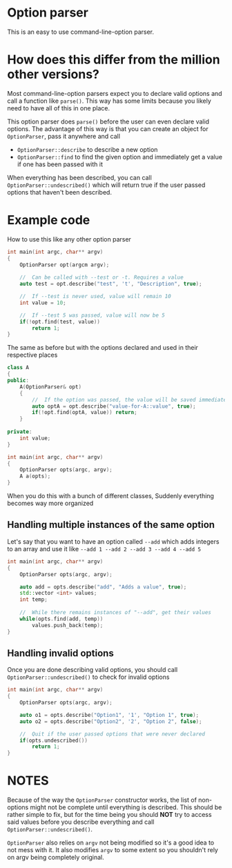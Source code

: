 # Option parser

This is an easy to use command-line-option parser.

# How does this differ from the million other versions?

Most command-line-option parsers expect you to declare valid options
and call a function like `parse()`. This way has some limits because
you likely need to have all of this in one place.

This option parser does `parse()` before the user can even declare
valid options. The advantage of this way is that you can create an
object for `OptionParser`, pass it anywhere and call

- `OptionParser::describe` to describe a new option
- `OptionParser::find` to find the given option and immediately get a value if one has been passed with it

When everything has been described, you can call `OptionParser::undescribed()` which
will return true if the user passed options that haven't been described.

# Example code
How to use this like any other option parser
```cpp
int main(int argc, char** argv)
{
	OptionParser opt(argcm argv);
	
	//	Can be called with --test or -t. Requires a value
	auto test = opt.describe("test", 't', "Description", true);

	//	If --test is never used, value will remain 10
	int value = 10;

	//	If --test 5 was passed, value will now be 5
	if(!opt.find(test, value))
		return 1;
}
```

The same as before but with the options declared and used in their respective places
```cpp
class A
{
public:
	A(OptionParser& opt)
	{
		//	If the option was passed, the value will be saved immediately
		auto optA = opt.describe("value-for-A::value", true);
		if(!opt.find(optA, value)) return;
	}
	
private:
	int value;
}

int main(int argc, char** argv)
{
	OptionParser opts(argc, argv);
	A a(opts);
}
```
When you do this with a bunch of different classes, Suddenly everything becomes way more organized

## Handling multiple instances of the same option
Let's say that you want to have an option called `--add` which adds integers to an array
and use it like `--add 1 --add 2 --add 3 --add 4 --add 5`
```cpp
int main(int argc, char** argv)
{
	OptionParser opts(argc, argv);

	auto add = opts.describe("add", "Adds a value", true);
	std::vector <int> values;
	int temp;
	
	//	While there remains instances of "--add", get their values
	while(opts.find(add, temp))
		values.push_back(temp);
}
```

## Handling invalid options
Once you are done describing valid options, you should call `OptionParser::undescribed()` to check for invalid options

```cpp
int main(int argc, char** argv)
{
	OptionParser opts(argc, argv);

	auto o1 = opts.describe("Option1", '1', "Option 1", true);
	auto o2 = opts.describe("Option2", '2', "Option 2", false);

	//	Quit if the user passed options that were never declared
	if(opts.undescribed())
		return 1;
}
```

# NOTES
Because of the way the `OptionParser` constructor works, the list of non-options might not be complete until
everything is described. This should be rather simple to fix, but for the time being you should **NOT** try
to access said values before you describe everything and call `OptionParser::undescribed()`.

`OptionParser` also relies on `argv` not being modified so it's a good idea to not mess with it. It also modifies
`argv` to some extent so you shouldn't rely on argv being completely original.
